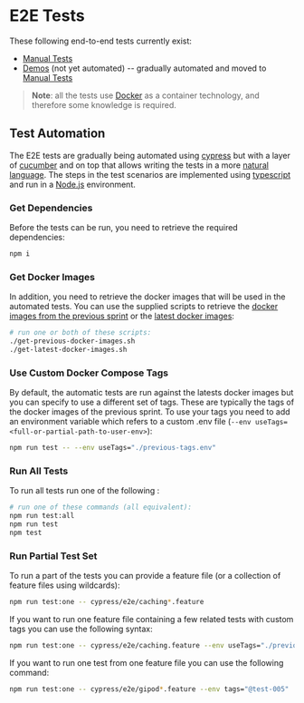 # E2E Tests
These following end-to-end tests currently exist:
* [Manual Tests](./tests)
* [Demos](./demos) (not yet automated) -- gradually automated and moved to [Manual Tests](./tests)

> **Note**: all the tests use [Docker](http://www.docker.io) as a container technology, and therefore some knowledge is required.

## Test Automation
The E2E tests are gradually being automated using [cypress](https://www.cypress.io/) but with a layer of [cucumber](https://cucumber.io/) and on top that allows writing the tests in a more [natural language](https://en.wikipedia.org/wiki/Cucumber_(software)). The steps in the test scenarios are implemented using [typescript](https://www.typescriptlang.org/) and run in a [Node.js](https://nodejs.org/) environment.

### Get Dependencies
Before the tests can be run, you need to retrieve the required dependencies:
```bash
npm i
```

### Get Docker Images
In addition, you need to retrieve the docker images that will be used in the automated tests. You can use the supplied scripts to retrieve the [docker images from the previous sprint](./get-previous-docker-images.sh) or the [latest docker images](./get-latest-docker-images.sh):
```bash
# run one or both of these scripts:
./get-previous-docker-images.sh
./get-latest-docker-images.sh
```

### Use Custom Docker Compose Tags
By default, the automatic tests are run against the latests docker images but you can specify to use a different set of tags. These are typically the tags of the docker images of the previous sprint. To use your tags you need to add an environment variable which refers to a custom .env file (`--env useTags=<full-or-partial-path-to-user-env>`):
```bash
npm run test -- --env useTags="./previous-tags.env"
```

### Run All Tests
To run all tests run one of the following :
```bash
# run one of these commands (all equivalent):
npm run test:all
npm run test
npm test
```

### Run Partial Test Set
To run a part of the tests you can provide a feature file (or a collection of feature files using wildcards):
```bash
npm run test:one -- cypress/e2e/caching*.feature
```

If you want to run one feature file containing a few related tests with custom tags you can use the following syntax:
```bash
npm run test:one -- cypress/e2e/caching.feature --env useTags="./previous-tags.env"
```

If you want to run one test from one feature file you can use the following command:
```bash
npm run test:one -- cypress/e2e/gipod*.feature --env tags="@test-005"
```